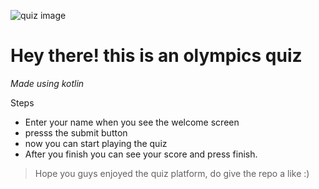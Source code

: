 ![quiz image](https://github.com/devashishpant89/screenshot_quizapp/blob/main/1245.PNG)
# Hey there! this is an olympics quiz  
 _Made using kotlin_

Steps
- Enter your name when you see the welcome screen  
- presss the submit button
- now you can start playing the quiz
- After you finish you can see your score and press finish.

> Hope you guys enjoyed the quiz platform, do give the repo a like :)
